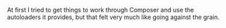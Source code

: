At first I tried to get things to work through Composer and use the autoloaders it provides, but that felt very much like going against the grain.